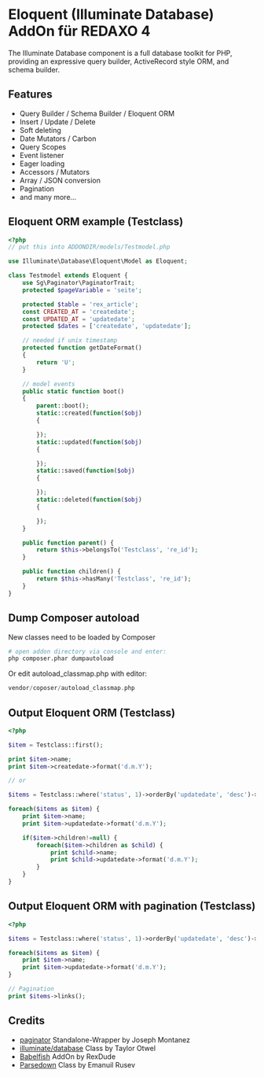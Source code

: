 Eloquent (Illuminate Database) AddOn für REDAXO 4
============================

The Illuminate Database component is a full database toolkit for PHP, providing an expressive query builder, ActiveRecord style ORM, and schema builder.

Features
--------

* Query Builder / Schema Builder / Eloquent ORM
* Insert / Update / Delete
* Soft deleting
* Date Mutators / Carbon
* Query Scopes
* Event listener
* Eager loading
* Accessors / Mutators
* Array / JSON conversion
* Pagination
* and many more...


Eloquent ORM example (Testclass)
-------------

```php
<?php
// put this into ADDONDIR/models/Testmodel.php

use Illuminate\Database\Eloquent\Model as Eloquent;

class Testmodel extends Eloquent {
    use Sg\Paginator\PaginatorTrait;
    protected $pageVariable = 'seite';

	protected $table = 'rex_article';
    const CREATED_AT = 'createdate';
    const UPDATED_AT = 'updatedate';
	protected $dates = ['createdate', 'updatedate'];

    // needed if unix timestamp
    protected function getDateFormat()
    {
        return 'U';
    }

    // model events
    public static function boot()
    {
        parent::boot();
        static::created(function($obj)
        {

        });
        static::updated(function($obj)
        {

        });
        static::saved(function($obj)
        {

        });
        static::deleted(function($obj)
        {

        });
    }

    public function parent() {
        return $this->belongsTo('Testclass', 're_id');
    }

    public function children() {
        return $this->hasMany('Testclass', 're_id');
    }
}
```

Dump Composer autoload
-------------
New classes need to be loaded by Composer
```bash
# open addon directory via console and enter:
php composer.phar dumpautoload
```

Or edit autoload_classmap.php with editor:
```php
vendor/coposer/autoload_classmap.php
```

Output Eloquent ORM (Testclass)
-------------
```php
<?php

$item = Testclass::first();

print $item->name;
print $item->createdate->format('d.m.Y');

// or

$items = Testclass::where('status', 1)->orderBy('updatedate', 'desc')->take(5)->get();

foreach($items as $item) {
    print $item->name;
    print $item->updatedate->format('d.m.Y');

    if($item->children!=null) {
        foreach($item->children as $child) {
            print $child->name;
            print $child->updatedate->format('d.m.Y');
        }
    }
}

```

Output Eloquent ORM with pagination (Testclass)
-------------
```php
<?php

$items = Testclass::where('status', 1)->orderBy('updatedate', 'desc')->paginate(5);

foreach($items as $item) {
    print $item->name;
    print $item->updatedate->format('d.m.Y');
}

// Pagination
print $items->links();
```


Credits
-------
* [paginator](https://github.com/joseph-montanez/paginator) Standalone-Wrapper by Joseph Montanez
* [illuminate/database](https://github.com/illuminate/database) Class by Taylor Otwel
* [Babelfish](https://github.com/RexDude/babelfish) AddOn by RexDude
* [Parsedown](http://parsedown.org/) Class by Emanuil Rusev
